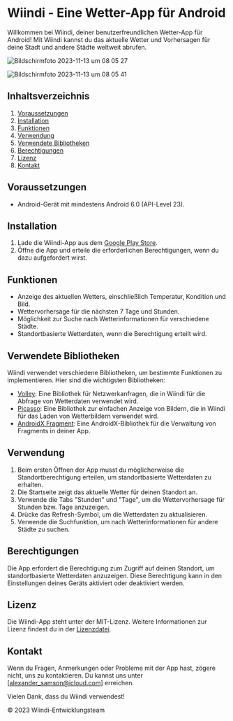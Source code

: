 # Wiindi - Eine Wetter-App für Android

Willkommen bei Wiindi, deiner benutzerfreundlichen Wetter-App für Android! Mit Wiindi kannst du das aktuelle Wetter und Vorhersagen für deine Stadt und andere Städte weltweit abrufen.

![Bildschirmfoto 2023-11-13 um 08 05 27](https://github.com/SI-Classroom-Batch-009/Wiindi/assets/12011808/3b1a0bd5-e2f7-4786-9773-2d69c5efd1ab)

![Bildschirmfoto 2023-11-13 um 08 05 41](https://github.com/SI-Classroom-Batch-009/Wiindi/assets/12011808/3299cd89-44f0-4241-b5d3-e23d4f3e19c7)


## Inhaltsverzeichnis
1. [Voraussetzungen](#voraussetzungen)
2. [Installation](#installation)
3. [Funktionen](#funktionen)
4. [Verwendung](#verwendung)
5. [Verwendete Bibliotheken](#verwendete-bibliotheken)
6. [Berechtigungen](#berechtigungen)
7. [Lizenz](#lizenz)
8. [Kontakt](#kontakt)

## Voraussetzungen
- Android-Gerät mit mindestens Android 6.0 (API-Level 23).

## Installation
1. Lade die Wiindi-App aus dem [Google Play Store](https://play.google.com/store/apps/details?id=com.example.wiindi).
2. Öffne die App und erteile die erforderlichen Berechtigungen, wenn du dazu aufgefordert wirst.

## Funktionen
- Anzeige des aktuellen Wetters, einschließlich Temperatur, Kondition und Bild.
- Wettervorhersage für die nächsten 7 Tage und Stunden.
- Möglichkeit zur Suche nach Wetterinformationen für verschiedene Städte.
- Standortbasierte Wetterdaten, wenn die Berechtigung erteilt wird.

## Verwendete Bibliotheken
Wiindi verwendet verschiedene Bibliotheken, um bestimmte Funktionen zu implementieren. Hier sind die wichtigsten Bibliotheken:

- [Volley](https://github.com/google/volley): Eine Bibliothek für Netzwerkanfragen, die in Wiindi für die Abfrage von Wetterdaten verwendet wird.
- [Picasso](https://square.github.io/picasso/): Eine Bibliothek zur einfachen Anzeige von Bildern, die in Wiindi für das Laden von Wetterbildern verwendet wird.
- [AndroidX Fragment](https://developer.android.com/jetpack/androidx): Eine AndroidX-Bibliothek für die Verwaltung von Fragments in deiner App.

## Verwendung
1. Beim ersten Öffnen der App musst du möglicherweise die Standortberechtigung erteilen, um standortbasierte Wetterdaten zu erhalten.
2. Die Startseite zeigt das aktuelle Wetter für deinen Standort an.
3. Verwende die Tabs "Stunden" und "Tage", um die Wettervorhersage für Stunden bzw. Tage anzuzeigen.
4. Drücke das Refresh-Symbol, um die Wetterdaten zu aktualisieren.
5. Verwende die Suchfunktion, um nach Wetterinformationen für andere Städte zu suchen.

## Berechtigungen
Die App erfordert die Berechtigung zum Zugriff auf deinen Standort, um standortbasierte Wetterdaten anzuzeigen. Diese Berechtigung kann in den Einstellungen deines Geräts aktiviert oder deaktiviert werden.

## Lizenz
Die Wiindi-App steht unter der MIT-Lizenz. Weitere Informationen zur Lizenz findest du in der [Lizenzdatei](LICENSE).

## Kontakt
Wenn du Fragen, Anmerkungen oder Probleme mit der App hast, zögere nicht, uns zu kontaktieren. Du kannst uns unter [alexander_samson@icloud.com] erreichen.

Vielen Dank, dass du Wiindi verwendest!

© 2023 Wiindi-Entwicklungsteam
